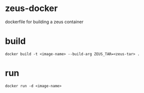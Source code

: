 # zeus-docker
dockerfile for building a zeus container

# build
`docker build -t <image-name> --build-arg ZEUS_TAR=<zeus-tar> .`

# run
`docker run -d <image-name>`
